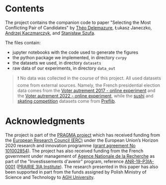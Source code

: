 # Contents
The project contains the companion code to paper "Selecting the Most Conflicting
Pair of Candidates" by [Théo Delemazure](https://theo.delemazure.fr), Łukasz
Janeczko, [Andrzej Kaczmarczyk](https://akaczmarczyk.com), and [Stanisław
Szufa](https://szufa.simple.ink).

The files contain:
 - jupyter notebooks with the code used to generate the figures
 - the python package we implemented, in directory `cvrpy`
 - the datasets we used, in directory `datasets` 
 - raw data of our experiments, in directory `data_out`

> ❗ No data was collected in the course of this project. All used datasets come
from external sources. Namely, the French presidential election data comes from
the [Voter autrement 2017 - online
experiment](https://zenodo.org/records/1199545) and the [Voter autrement 2022 -
online experiment](https://zenodo.org/records/10998451), while the
[sushi](https://preflib.simonrey.fr/dataset/00014) and [skating
competition](https://preflib.simonrey.fr/dataset/00006) datasets come from
[Preflib](https://preflib.simonrey.fr).


# Acknowledgments

The project is part of the [PRAGMA project](https://home.agh.edu.pl/~pragma/)
which has received funding from the [European Research Council
(ERC)](https://home.agh.edu.pl/~pragma/) under the European Union’s Horizon 2020
research and innovation programme ([grant agreement No
101002854](https://erc.easme-web.eu/?p=101002854)). The project has also received
funding from the French government under management of [Agence Nationale de la
Recherche](https://anr.fr/) as part of the "Investissements d'avenir" program,
reference
[ANR-19-P3IA-0001](https://anr.fr/en/funded-projects-and-impact/funded-projects/project/funded/invest/5d06f90dd9315c16cccf637ded25638e/?tx_anrprojects_funded%5Bcontroller%5D=Funded&cHash=3e75faf6b66a90289c9c5a4d6a546f7c)
([PRAIRIE 3IA Institute](https://prairie-institute.fr/)). The research presented
in this paper has also been supported in part from the funds assigned by Polish
Ministry of Science and Technology to [AGH University](https://www.agh.edu.pl/en/).
